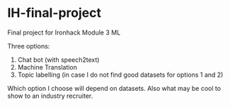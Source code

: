 # IH-final-project
Final project for Ironhack Module 3 ML

Three options:
1. Chat bot (with speech2text)
2. Machine Translation
3. Topic labelling (in case I do not find good datasets for options 1 and 2)

Which option I choose will depend on datasets.
Also what may be cool to show to an industry recruiter.

